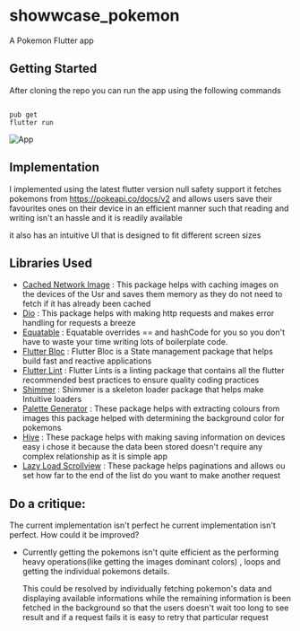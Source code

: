 # showwcase_pokemon

A Pokemon Flutter app

## Getting Started

After cloning the repo you can run the app using the following commands

```

pub get
flutter run
```
![App](https://user-images.githubusercontent.com/23106276/142911320-ea8081b5-78b7-4514-93da-65f6ef2b8d5d.gif)
## Implementation

I implemented using the latest flutter version null safety support it fetches pokemons from https://pokeapi.co/docs/v2 and allows users save their favourites ones on their device in an efficient manner
such that reading and writing isn't an hassle and it is readily available

it also has an intuitive UI that is designed to fit different screen sizes

## Libraries Used
- [Cached Network Image](https://pub.dev/packages/cached_network_image) : This package helps with caching images on the devices of the Usr and saves them memory as they do not need to fetch if it has already been cached
- [Dio](https://pub.dev/packages/dio) : This package helps with making http requests and makes error handling for requests a breeze
- [Equatable](https://pub.dev/packages/equatable) : Equatable overrides == and hashCode for you so you don't have to waste your time writing lots of boilerplate code.
- [Flutter Bloc](https://pub.dev/packages/flutter_bloc) : Flutter Bloc is a State management package that helps build fast and reactive applications
- [Flutter Lint](https://pub.dev/packages/flutter_lints) : Flutter Lints is a linting package that contains all the flutter recommended best practices to ensure quality coding practices
- [Shimmer](https://pub.dev/packages/shimmer) : Shimmer is a skeleton loader package that helps make Intuitive loaders
- [Palette Generator](https://pub.dev/packages/palette_generator) : These package helps with extracting colours from images this package helped with determining the background color for pokemons
- [Hive](https://pub.dev/packages/hive_flutter) : These package helps with making saving information on devices easy i chose it because the data been stored doesn't require any complex relationship as it is simple app
- [Lazy Load Scrollview](https://pub.dev/packages/lazy_load_scrollview) : These package helps paginations and allows ou set how far to the end of the list do you want to make another request

## Do a critique:
The current implementation isn't perfect he current implementation isn't perfect. How could it be improved?
- Currently getting the pokemons isn't quite efficient as  the performing heavy operations(like getting the images dominant colors) , loops and getting the individual pokemons details.

  This could be resolved by individually fetching pokemon's data and displaying available informations while the remaining information is been fetched in the background so that the users doesn't wait too
  long to see result and if a request fails it is easy to retry that particular request
